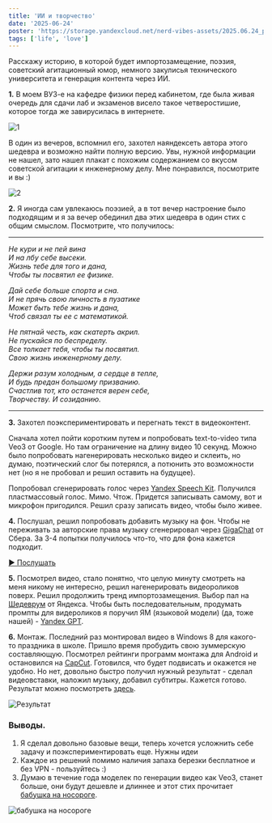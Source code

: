 ```yaml
---
title: 'ИИ и творчество'
date: '2025-06-24'
poster: 'https://storage.yandexcloud.net/nerd-vibes-assets/2025.06.24_poetry_plus_ai/min.jpg'
tags: ['life', 'love']
---
```


Расскажу историю, в которой будет импортозамещение, поэзия, советский агитационный юмор, немного закулисья технического университета и генерация контента через ИИ.

**1.** В моем ВУЗ-е на кафедре физики перед кабинетом, где была живая очередь для сдачи лаб и экзаменов висело такое четверостишие, которое тогда же завирусилась в интернете. 

![1](https://storage.yandexcloud.net/nerd-vibes-assets/2025.06.24_poetry_plus_ai/1.webp)

В один из вечеров, вспомнил его, захотел наяндексеть автора этого шедевра и возможно найти полную версию. Увы, нужной информации не нашел, зато нашел плакат с похожим содержанием со вкусом советской агитации к инженерному делу. Мне понравился, посмотрите и вы :)

![2](https://storage.yandexcloud.net/nerd-vibes-assets/2025.06.24_poetry_plus_ai/2.webp)

**2.** Я иногда сам увлекаюсь поэзией, а в тот вечер настроение было подходящим и я за вечер обединил два этих шедевра в один стих с общим смыслом. Посмотрите, что получилось:

***

*Не кури и не пей вина*\
*И на лбу себе высеки.*\
*Жизнь тебе для того и дана,*\
*Чтобы ты посвятил ее физике.*

*Дай себе больше спорта и сна.*\
*И не прячь свою личность в пузатике*\
*Может быть тебе жизнь и дана,*\
*Чтоб связал ты ее с математикой.*

*Не пятнай честь, как скатерть акрил.*\
*Не пускайся по беспределу.*\
*Все толкает тебя, чтобы ты посвятил.*\
*Свою жизнь инженерному делу.*

*Держи разум холодным, а сердце в тепле,*\
*И будь предан большому призванию.*\
*Счастлив тот, кто останется верен себе,*\
*Творчеству. И созиданию.*

***

**3.** Захотел поэкспериментировать и перегнать текст в видеоконтент. 

Сначала хотел пойти коротким путем и попробовать text-to-video типа Veo3 от Google. Но там ограничение на длину видео 10 секунд. Можно было попробовать нагенерировать несколько видео и склеить, но думаю, поэтический слог бы потерялся, а потюнить это возможности нет (но я не пробовал и решил оставить на будущее). 

Попробовал сгенерировать голос через [Yandex Speech Kit](https://yandex.cloud/ru/services/speechkit). Получился пластмассовый голос. Мимо. Чтож. Придется записывать самому, вот и микрофон пригодился. Решил сразу записать видео, чтобы было живее.

**4.** Послушал, решил попробовать добавить музыку на фон. Чтобы не переживать за авторские права музыку сгенерировал через [GigaChat](https://t.me/gigachat_bot) от Сбера. За 3-4 попытки получилось что-то, что для фона кажется подходит. 

[▶️ Послушать](https://storage.yandexcloud.net/nerd-vibes-assets/2025.06.24_poetry_plus_ai/супергеройски-космическая%20мелодия.aac)

**5.** Посмотрел видео, стало понятно, что целую минуту смотреть на меня никому не интересно, решил нагенерировать видеороликов поверх. Решил продолжить тренд импортозамещения. Выбор пал на [Шедеврум](https://shedevrum.ai/) от Яндекса. Чтобы быть последовательным, продумать промпты для видероликов я поручил ЯМ (языковой модели) (да, тоже нашей) - [Yandex GPT](https://alice.yandex.ru/). 

**6.** Монтаж. Последний раз монтировал видео в Windows 8 для какого-то праздника в школе. Пришло время пробудить свою зуммерскую составляющую. Посмотрел рейтинги программ монтажа для Android и остановился на [CapCut](https://www.rustore.ru/catalog/app/com.lemon.lvoverseas). Готовился, что будет подвисать и окажется не удобно. Но нет, довольно быстро получил нужный результат - сделал видеовставки, наложил музыку, добавил субтитры. Кажется готово. Результат можно посмотреть [здесь](https://youtube.com/shorts/nUbOL7uDLJo?si=D3xOpbG5Wr-veh7n).

![Результат](https://i.ytimg.com/vi/nUbOL7uDLJo/maxresdefault.jpg)

### Выводы. 

1. Я сделал довольно базовые вещи, теперь хочется усложнить себе задачу и поэкспериментировать еще. Нужны идеи
2. Каждое из решений помимо наличия запаха березки бесплатное и без VPN - пользуйтесь :)
3. Думаю в течение года моделек по генерации видео как Veo3, станет больше, они будут дешевле и длиннее и этот стих прочитает [бабушка на носороге](https://vc.ru/theedinorogblog/2027072-gid-po-sozdaniyu-ai-video-pro-babushku-i-nosoroga).

![бабушка на носороге](https://cdn.www.gazetametro.ru/_next/image?url=https%3A%2F%2Fstatic.gazetametro.ru%2Fmedia%2F20250606130620%2F28a3ae4c-669d-4c34-9a01-48c0b0e2e951.jpg&w=1920&q=75)